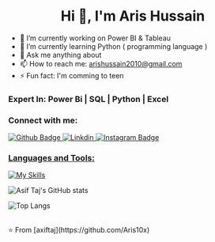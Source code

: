 
 <h1 align="center">Hi 👋, I'm Aris Hussain </h1>

- 🔭 I’m currently working on Power BI & Tableau
- 🌱 I’m currently learning Python ( programming language )
- 💬 Ask me anything about  
- 📫 How to reach me: arishussain2010@gmail.com
- ⚡ Fun fact: I'm comming to teen
### Expert In: Power Bi | SQL | Python | Excel 
  
### Connect with me:
<div id="badges">
  <a href="https://github.com/Aris10x">
    <img src="https://img.shields.io/badge/Github-white?style=for-the-badge&logo=Github&logoColor=black" alt="Github Badge"/>
  </a>
  <a href="https://www.linkdin.com/aris hussain/">
    <img src="https://img.shields.io/badge/linkdin-red?style=for-the-badge&logo=youtube&logoColor=white" alt="Linkdin"/>
  </a>
   <a href="https://www.instagram.com/arishussain_10x">
    <img src="https://img.shields.io/badge/Instagram-purple?style=for-the-badge&logo=instagram&logoColor=white" alt="Instagram Badge"/>
</div>

### Languages and Tools:
[![My Skills](https://skillicons.dev/icons?i=flutter,dart,firebase,github,git,postman,figma,xd&perline=5)](https://skillicons.dev)

![Asif Taj's GitHub stats](https://github-readme-stats.vercel.app/api?username=axiftaj&show_icons=true&theme=dark)

![Top Langs](https://github-readme-stats.vercel.app/api/top-langs/?username=axiftaj&theme=dark)


<br>
⭐️ From [axiftaj](https://github.com/Aris10x)
